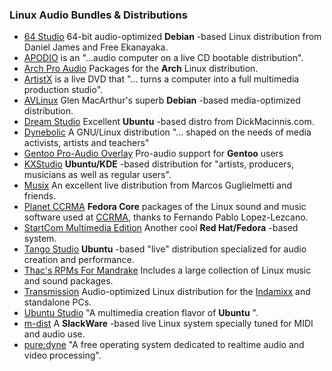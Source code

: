 ### Linux Audio Bundles & Distributions

  * [64 Studio](http://64studio.com/) 64-bit audio-optimized **Debian** -based Linux distribution from Daniel James and Free Ekanayaka. 
  * [APODIO](http://www.apodio.org/) is an "...audio computer on a live CD bootable distribution". 
  * [Arch Pro Audio](http://wiki.archlinux.org/index.php/ProAudio) Packages for the **Arch** Linux distribution. 
  * [ArtistX](http://www.artistx.org/site2/) is a live DVD that "... turns a computer into a full multimedia production studio". 
  * [AVLinux](http://www.bandshed.net/AVLinux.html) Glen MacArthur's superb **Debian** -based media-optimized distribution. 
  * [Dream Studio](http://dream.dickmacinnis.com/forum/) Excellent **Ubuntu** -based distro from DickMacinnis.com. 
  * [Dynebolic](http://dynebolic.org/) A GNU/Linux distribution "... shaped on the needs of media activists, artists and teachers" 
  * [Gentoo Pro-Audio Overlay](http://proaudio.tuxfamily.org/wiki/index.php?title=Main_Page) Pro-audio support for **Gentoo** users 
  * [KXStudio](http://kxstudio.sourceforge.net/) **Ubuntu/KDE** -based distribution for "artists, producers, musicians as well as regular users". 
  * [Musix](http://www.musix.org.ar/en/index.html) An excellent live distribution from Marcos Guglielmetti and friends. 
  * [Planet CCRMA](http://www-ccrma.stanford.edu/planetccrma/software/) **Fedora Core** packages of the Linux sound and music software used at [CCRMA](http://www-ccrma.stanford.edu), thanks to Fernando Pablo Lopez-Lezcano. 
  * [StartCom Multimedia Edition](http://linux.startcom.org/) Another cool **Red Hat/Fedora** -based system. 
  * [Tango Studio](http://tangostudio.tuxfamily.org/en/tangostudio) **Ubuntu** -based "live" distribution specialized for audio creation and performance. 
  * [Thac's RPMs For Mandrake](http://rpm.nyvalls.se/) Includes a large collection of Linux music and sound packages. 
  * [Transmission](http://www.trinityaudiogroup.com/transmission.html) Audio-optimized Linux distribution for the [Indamixx](http://www.trinityaudiogroup.com) and standalone PCs. 
  * [Ubuntu Studio](http://ubuntustudio.org/) "A multimedia creation flavor of **Ubuntu** ". 
  * [m-dist](http://www.plus24.com/m-dist/) A **SlackWare** -based live Linux system specially tuned for MIDI and audio use. 
  * [pure:dyne](http://puredyne.org) "A free operating system dedicated to realtime audio and video processing". 

